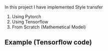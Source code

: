 In this project I have implemented Style transfer
1. Using Pytorch
2. Using Tensorflow
3. From Scratch (Mathemetical Model)

## Example (Tensorflow code)
